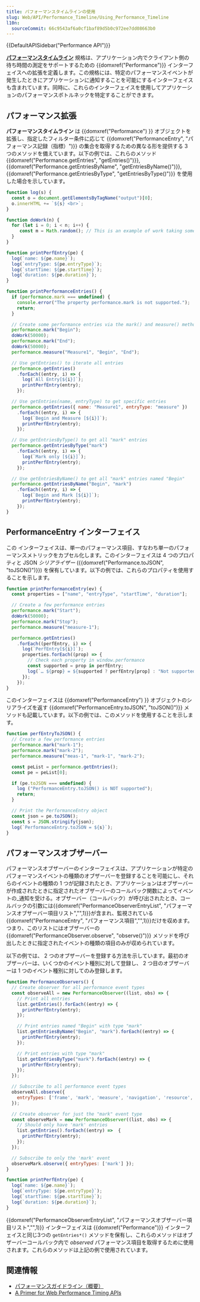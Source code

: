 ```yaml
---
title: パフォーマンスタイムラインの使用
slug: Web/API/Performance_Timeline/Using_Performance_Timeline
l10n:
  sourceCommit: 66c9543af6a0cf1baf89d5b0c972ee7dd08663b0
---
```


{{DefaultAPISidebar("Performance API")}}

**[パフォーマンスタイムライン](https://w3c.github.io/performance-timeline/)** 規格は、アプリケーション内でクライアント側の待ち時間の測定をサポートするための {{domxref("Performance")}} インターフェイスへの拡張を定義します。この規格には、特定のパフォーマンスイベントが発生したときにアプリケーションに通知することを可能にするインターフェイスも含まれています。同時に、これらのインターフェイスを使用してアプリケーションのパフォーマンスボトルネックを特定することができます。

## パフォーマンス拡張

**パフォーマンスタイムライン** は {{domxref("Performance") }} オブジェクトを拡張し、指定したフィルター条件に応じて {{domxref("PerformanceEntry", "パフォーマンス記録（指標）")}} の集合を取得するための異なる形を提供する 3 つのメソッドを備えています。以下の例では、これらのメソッド {{domxref("Performance.getEntries", "getEntries()")}}, {{domxref("Performance.getEntriesByName", "getEntriesByName()")}}, {{domxref("Performance.getEntriesByType", "getEntriesByType()")}} を使用した場合を示しています。

```js
function log(s) {
  const o = document.getElementsByTagName("output")[0];
  o.innerHTML += `${s} <br>`;
}

function doWork(n) {
  for (let i = 0; i < n; i++) {
     const m = Math.random(); // This is an example of work taking some time
  }
}

function printPerfEntry(pe) {
  log(`name: ${pe.name}`);
  log(`entryType: ${pe.entryType}`);
  log(`startTime: ${pe.startTime}`);
  log(`duration: ${pe.duration}`);
}

function printPerformanceEntries() {
  if (performance.mark === undefined) {
    console.error("The property performance.mark is not supported.");
    return;
  }

  // Create some performance entries via the mark() and measure() methods
  performance.mark("Begin");
  doWork(50000);
  performance.mark("End");
  doWork(50000);
  performance.measure("Measure1", "Begin", "End");

  // Use getEntries() to iterate all entries
  performance.getEntries()
    .forEach((entry, i) => {
      log(`All Entry[${i}]`);
      printPerfEntry(entry);
    });

  // Use getEntries(name, entryType) to get specific entries
  performance.getEntries({ name: "Measure1", entryType: "measure" })
    .forEach((entry, i) => {
      log(`Begin and Measure [${i}]`);
      printPerfEntry(entry);
    });

  // Use getEntriesByType() to get all "mark" entries
  performance.getEntriesByType("mark")
    .forEach((entry, i) => {
      log(`Mark only [${i}]`);
      printPerfEntry(entry);
    });

  // Use getEntriesByName() to get all "mark" entries named "Begin"
  performance.getEntriesByName("Begin", "mark")
    .forEach((entry, i) => {
      log(`Begin and Mark [${i}]`);
      printPerfEntry(entry);
    });
}
```

## PerformanceEntry インターフェイス

この インターフェイスは、単一のパフォーマンス項目、すなわち単一のパフォーマンスメトリックをカプセル化します。このインターフェイスは 4 つのプロパティと JSON _シリアライザー_ ({{domxref("Performance.toJSON", "toJSON()")}}) を保有しています。以下の例では、これらのプロパティを使用することを示します。

```js
function printPerformanceEntry(ev) {
  const properties = ["name", "entryType", "startTime", "duration"];

  // Create a few performance entries
  performance.mark("Start");
  doWork(50000);
  performance.mark("Stop");
  performance.measure("measure-1");

  performance.getEntries()
    .forEach((perfEntry, i) => {
      log(`PerfEntry[${i}]`);
      properties.forEach((prop) => {
        // Check each property in window.performance
        const supported = prop in perfEntry;
        log(`… ${prop} = ${supported ? perfEntry[prop] : "Not supported"}`);
      });
    });
}
```

このインターフェイスは {{domxref("PerformanceEntry") }} オブジェクトのシリアライズを返す {{domxref("PerformanceEntry.toJSON", "toJSON()")}} メソッドも記載しています。以下の例では、このメソッドを使用することを示します。

```js
function perfEntryToJSON() {
  // Create a few performance entries
  performance.mark("mark-1");
  performance.mark("mark-2");
  performance.measure("meas-1", "mark-1", "mark-2");

  const peList = performance.getEntries();
  const pe = peList[0];

  if (pe.toJSON === undefined) {
    log ("PerformanceEntry.toJSON() is NOT supported");
    return;
  }

  // Print the PerformanceEntry object
  const json = pe.toJSON();
  const s = JSON.stringify(json);
  log(`PerformanceEntry.toJSON = ${s}`);
}
```

## パフォーマンスオブザーバー

パフォーマンスオブザーバーのインターフェイスは、アプリケーションが特定のパフォーマンスイベントの種類のオブザーバーを登録することを可能にし、それらのイベントの種類の 1 つが記録されたとき、アプリケーションはオブザーバーが作成されたときに指定されたオブザーバーのコールバック関数によってイベントの_通知を受ける。オブザーバー（コールバック）が呼び出されたとき、コールバックの引数には{{domxref("PerformanceObserverEntryList", "パフォーマンスオブザーバー項目リスト","",1)}}が含まれ、監視されている{{domxref("PerformanceEntry", "パフォーマンス項目","",1)}}だけを収めます。つまり、このリストにはオブザーバーの {{domxref("PerformanceObserver.observe", "observe()")}} メソッドを呼び出したときに指定されたイベントの種類の項目のみが収められています。

以下の例では、 2 つのオブザーバーを登録する方法を示しています。最初のオブザーバーは、いくつかのイベント種別に対して登録し、 2 つ目のオブザーバーは 1 つのイベント種別に対してのみ登録します。

```js
function PerformanceObservers() {
  // Create observer for all performance event types
  const observeAll = new PerformanceObserver((list, obs) => {
    // Print all entries
    list.getEntries().forEach((entry) => {
      printPerfEntry(entry);
    });

    // Print entries named "Begin" with type "mark"
    list.getEntriesByName("Begin", "mark").forEach((entry) => {
      printPerfEntry(entry);
    });

    // Print entries with type "mark"
    list.getEntriesByType("mark").forEach((entry) => {
      printPerfEntry(entry);
    });
  });

  // Subscribe to all performance event types
  observeAll.observe({
    entryTypes: ['frame', 'mark', 'measure', 'navigation', 'resource', 'server'],
  });

  // Create observer for just the "mark" event type
  const observeMark = new PerformanceObserver((list, obs) => {
    // Should only have 'mark' entries
    list.getEntries().forEach((entry) =>  {
      printPerfEntry(entry);
    });
  });

  // Subscribe to only the 'mark' event
  observeMark.observe({ entryTypes: ['mark'] });
}

function printPerfEntry(pe) {
  log(`name: ${pe.name}`);
  log(`entryType: ${pe.entryType}`);
  log(`startTime: ${pe.startTime}`);
  log(`duration: ${pe.duration}`);
}
```

{{domxref("PerformanceObserverEntryList", "パフォーマンスオブザーバー項目リスト","",1)}} インターフェイスは {{domxref("Performance")}} インターフェイスと同じ3つの `getEntries*()` メソッドを保有し、これらのメソッドはオブザーバーコールバック内で _observed_ パフォーマンス項目を取得するために使用されます。これらのメソッドは上記の例で使用されています。

## 関連情報

- [パフォーマンスガイドライン（概要）](/ja/docs/Web/API/Performance_Timeline)
- [A Primer for Web Performance Timing APIs](https://siusin.github.io/perf-timing-primer/)
